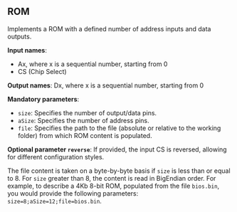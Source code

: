 ## ROM

Implements a ROM with a defined number of address inputs and data outputs.

**Input names**:

- Ax, where x is a sequential number, starting from 0
- CS (Chip Select)

**Output names**: Dx, where x is a sequential number, starting from 0

**Mandatory parameters**:

- `size`: Specifies the number of output/data pins.
- `aSize`: Specifies the number of address pins.
- `file`: Specifies the path to the file (absolute or relative to the working folder) from which ROM content is populated.

**Optional parameter `reverse`**: If provided, the input CS is reversed, allowing for different configuration styles.

The file content is taken on a byte-by-byte basis if `size` is less than or equal to 8. For `size` greater than 8, the content is read in BigEndian order.
For example, to describe a 4Kb 8-bit ROM, populated from the file `bios.bin`, you would provide the following parameters: `size=8;aSize=12;file=bios.bin`.
